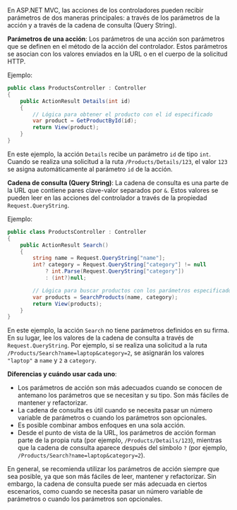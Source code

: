 En ASP.NET MVC, las acciones de los controladores pueden recibir parámetros de dos maneras principales: a través de los parámetros de la acción y a través de la cadena de consulta (Query String).

**Parámetros de una acción**:
Los parámetros de una acción son parámetros que se definen en el método de la acción del controlador. Estos parámetros se asocian con los valores enviados en la URL o en el cuerpo de la solicitud HTTP.

Ejemplo:

```csharp
public class ProductsController : Controller
{
    public ActionResult Details(int id)
    {
        // Lógica para obtener el producto con el id especificado
        var product = GetProductById(id);
        return View(product);
    }
}
```

En este ejemplo, la acción `Details` recibe un parámetro `id` de tipo `int`. Cuando se realiza una solicitud a la ruta `/Products/Details/123`, el valor `123` se asigna automáticamente al parámetro `id` de la acción.

**Cadena de consulta (Query String)**:
La cadena de consulta es una parte de la URL que contiene pares clave-valor separados por `&`. Estos valores se pueden leer en las acciones del controlador a través de la propiedad `Request.QueryString`.

Ejemplo:

```csharp
public class ProductsController : Controller
{
    public ActionResult Search()
    {
        string name = Request.QueryString["name"];
        int? category = Request.QueryString["category"] != null
            ? int.Parse(Request.QueryString["category"])
            : (int?)null;

        // Lógica para buscar productos con los parámetros especificados
        var products = SearchProducts(name, category);
        return View(products);
    }
}
```

En este ejemplo, la acción `Search` no tiene parámetros definidos en su firma. En su lugar, lee los valores de la cadena de consulta a través de `Request.QueryString`. Por ejemplo, si se realiza una solicitud a la ruta `/Products/Search?name=laptop&category=2`, se asignarán los valores `"laptop"` a `name` y `2` a `category`.

**Diferencias y cuándo usar cada uno**:

- Los parámetros de acción son más adecuados cuando se conocen de antemano los parámetros que se necesitan y su tipo. Son más fáciles de mantener y refactorizar.
- La cadena de consulta es útil cuando se necesita pasar un número variable de parámetros o cuando los parámetros son opcionales.
- Es posible combinar ambos enfoques en una sola acción.
- Desde el punto de vista de la URL, los parámetros de acción forman parte de la propia ruta (por ejemplo, `/Products/Details/123`), mientras que la cadena de consulta aparece después del símbolo `?` (por ejemplo, `/Products/Search?name=laptop&category=2`).

En general, se recomienda utilizar los parámetros de acción siempre que sea posible, ya que son más fáciles de leer, mantener y refactorizar. Sin embargo, la cadena de consulta puede ser más adecuada en ciertos escenarios, como cuando se necesita pasar un número variable de parámetros o cuando los parámetros son opcionales.